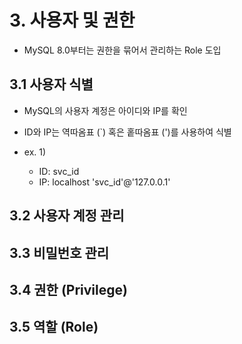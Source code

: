 # 3. 사용자 및 권한

- MySQL 8.0부터는 권한을 묶어서 관리하는 Role 도입 

## 3.1 사용자 식별

- MySQL의 사용자 계정은 아이디와 IP를 확인
- ID와 IP는 역따옴표 (`) 혹은 홑따옴표 (')를 사용하여 식별

- ex. 1)
  - ID: svc_id
  - IP: localhost
  'svc_id'@'127.0.0.1'

## 3.2 사용자 계정 관리

## 3.3 비밀번호 관리

## 3.4 권한 (Privilege)

## 3.5 역할 (Role)
